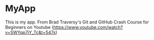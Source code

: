 # MyApp

This is my app. 
From Brad Traversy's Git and GitHub Crash Course for Beginners on Youtube (https://www.youtube.com/watch?v=SWYqp7iY_Tc&t=547s)